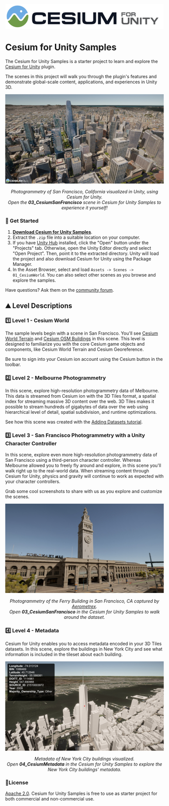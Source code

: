 [![Cesium for Unity Logo](Images~/Cesium_for_Unity-Logo-WhiteBGH.jpg)](https://cesium.com/)

# Cesium for Unity Samples

The Cesium for Unity Samples is a starter project to learn and explore the [Cesium for Unity](https://cesium.com/platform/cesium-unity?utm_source=cesium-unity&utm_medium=github&utm_campaign=unity) plugin.

The scenes in this project will walk you through the plugin's features and demonstrate global-scale content, applications, and experiences in Unity 3D.

![Aerometrex Photogrammetry of San Francisco in Cesium for Unity](Images~/san_francisco.jpg)
*<p align="center">Photogrammetry of San Francisco, California visualized in Unity, using Cesium for Unity.<br>Open the <b>03_CesiumSanFrancisco</b> scene in Cesium for Unity Samples to experience it yourself!</p>*

### :rocket: Get Started

1. **[Download Cesium for Unity Samples](https://github.com/CesiumGS/cesium-unity-samples/releases)**.
2. Extract the `.zip` file into a suitable location on your computer.
3. If you have [Unity Hub](https://unity.com/unity-hub) installed, click the "Open" button under the "Projects" tab. Otherwise, open the Unity Editor directly and select "Open Project". Then, point it to the extracted directory. Unity will load the project and also download Cesium for Unity using the Package Manager.
4. In the Asset Browser, select and load `Assets -> Scenes -> 01_CesiumWorld`. You can also select other scenes as you browse and explore the samples.

Have questions? Ask them on the [community forum](https://community.cesium.com).

## :mountain: Level Descriptions

### :one: Level 1 - Cesium World

The sample levels begin with a scene in San Francisco. You'll see [Cesium World Terrain](https://cesium.com/platform/cesium-ion/content/cesium-world-terrain/) and [Cesium OSM Buildings](https://cesium.com/platform/cesium-ion/content/cesium-osm-buildings/) in this scene. This level is designed to familiarize you with the core Cesium game objects and components, like Cesium World Terrain and Cesium Georeference.

Be sure to sign into your Cesium ion account using the Cesium button in the toolbar.

### :two: Level 2 - Melbourne Photogrammetry

In this scene, explore high-resolution photogrammetry data of Melbourne. This data is streamed from Cesium ion with the 3D Tiles format, a spatial index for streaming massive 3D content over the web. 3D Tiles makes it possible to stream hundreds of gigabytes of data over the web using hierarchical level of detail, spatial subdivision, and runtime optimizations.

See how this scene was created with the [Adding Datasets tutorial](https://cesium.com/learn/unity/unity-datasets/).

### :three: Level 3 - San Francisco Photogrammetry with a Unity Character Controller

In this scene, explore even more high-resolution photogrammetry data of San Francisco using a third-person character controller. Whereas Melbourne allowed you to freely fly around and explore, in this scene you'll walk right up to the real-world data. When streaming content through Cesium for Unity, physics and gravity will continue to work as expected with your character controllers.

Grab some cool screenshots to share with us as you explore and customize the scenes.

![Photogrammetry of the Ferry Building in San Francisco, CA captured by [Aerometrex](https://aerometrex.com.au/) and visualized in Unity 3D using Cesium for Unity.](Images~/ferry_building.jpg)
*<p align="center">Photogrammetry of the Ferry Building in San Francisco, CA captured by [Aerometrex](https://aerometrex.com.au/).<br>Open <b>03_CesiumSanFrancisco</b> in the Cesium for Unity Samples to walk around the dataset.</p>*

### :four: Level 4 - Metadata

Cesium for Unity enables you to access metadata encoded in your 3D Tiles datasets. In this scene, explore the buildings in New York City and see what information is included in the tileset about each building.

![Metadata of New York City buildings visualized.](Images~/metadata.jpg)
*<p align="center">Metadata of New York City buildings visualized.<br>Open <b>04_CesiumMetadata</b> in the Cesium for Unity Samples to explore the New York City buildings' metadata.</p>*

### :green_book:License

[Apache 2.0](http://www.apache.org/licenses/LICENSE-2.0.html). Cesium for Unity Samples is free to use as starter project for both commercial and non-commercial use.
